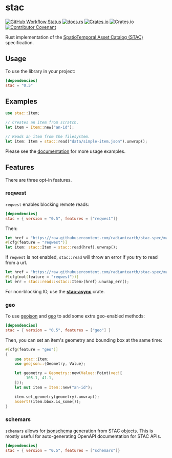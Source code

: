 # stac

[![GitHub Workflow Status](https://img.shields.io/github/actions/workflow/status/gadomski/stac-rs/ci.yml?branch=main&style=for-the-badge)](https://github.com/gadomski/stac-rs/actions/workflows/ci.yml)
[![docs.rs](https://img.shields.io/docsrs/stac?style=for-the-badge)](https://docs.rs/stac/latest/stac/)
[![Crates.io](https://img.shields.io/crates/v/stac?style=for-the-badge)](https://crates.io/crates/stac)
![Crates.io](https://img.shields.io/crates/l/stac?style=for-the-badge)
[![Contributor Covenant](https://img.shields.io/badge/Contributor%20Covenant-2.1-4baaaa.svg?style=for-the-badge)](./CODE_OF_CONDUCT)

Rust implementation of the [SpatioTemporal Asset Catalog (STAC)](https://stacspec.org/) specification.

## Usage

To use the library in your project:

```toml
[dependencies]
stac = "0.5"
```

## Examples

```rust
use stac::Item;

// Creates an item from scratch.
let item = Item::new("an-id");

// Reads an item from the filesystem.
let item: Item = stac::read("data/simple-item.json").unwrap();
```

Please see the [documentation](https://docs.rs/stac) for more usage examples.

## Features

There are three opt-in features.

### reqwest

`reqwest` enables blocking remote reads:

```toml
[dependencies]
stac = { version = "0.5", features = ["reqwest"]}
```

Then:

```rust
let href = "https://raw.githubusercontent.com/radiantearth/stac-spec/master/examples/simple-item.json";
#[cfg(feature = "reqwest")]
let item: stac::Item = stac::read(href).unwrap();
```

If `reqwest` is not enabled, `stac::read` will throw an error if you try to read from a url.

```rust
let href = "https://raw.githubusercontent.com/radiantearth/stac-spec/master/examples/simple-item.json";
#[cfg(not(feature = "reqwest"))]
let err = stac::read::<stac::Item>(href).unwrap_err();
```

For non-blocking IO, use the [**stac-async**](https://crates.io/crates/stac-async) crate.

### geo

To use [geojson](https://docs.rs/geojson) and [geo](https://docs.rs/geo) to add some extra geo-enabled methods:

```toml
[dependencies]
stac = { version = "0.5", features = ["geo"] }
```

Then, you can set an item's geometry and bounding box at the same time:

```rust
#[cfg(feature = "geo")]
{
    use stac::Item;
    use geojson::{Geometry, Value};

    let geometry = Geometry::new(Value::Point(vec![
        -105.1, 41.1,
    ]));
    let mut item = Item::new("an-id");

    item.set_geometry(geometry).unwrap();
    assert!(item.bbox.is_some());
}
```

### schemars

`schemars` allows for [jsonschema](https://json-schema.org/) generation from STAC objects.
This is mostly useful for auto-generating OpenAPI documentation for STAC APIs.

```toml
[dependencies]
stac = { version = "0.5", features = ["schemars"]}
```
